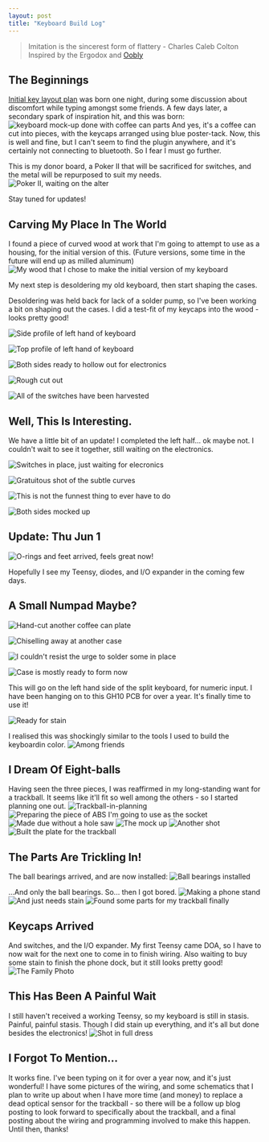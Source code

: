 ```yaml
---
layout: post
title: "Keyboard Build Log"
---
```


>Imitation is the sincerest form of flattery - Charles Caleb Colton
Inspired by the Ergodox and [Oobly](https://geekhack.org/index.php?topic=49721.0)

## The Beginnings

[Initial key layout plan](https://ptpb.pw/Objk) was born one night, during some discussion about discomfort while typing amongst some friends. A few days later, a secondary spark of inspiration hit, and this was born:
![keyboard mock-up done with coffee can parts](https://halfwit.github.io/docs/assets/images/IMG_20170518_020716.jpg "Coffee helps in so many ways...")
And yes, it's a coffee can cut into pieces, with the keycaps arranged using blue poster-tack.  Now, this is well and fine, but I can't seem to find the plugin anywhere, and it's certainly not connecting to bluetooth. So I fear I must go further.

This is my donor board, a Poker II that will be sacrificed for switches, and the metal will be repurposed to suit my needs. 
![Poker II, waiting on the alter](https://halfwit.github.io/docs/assets/images/IMG_20170518_152150.jpg "Poker II, waiting on the alter")

Stay tuned for updates!

## Carving My Place In The World

I found a piece of curved wood at work that I'm going to attempt to use as a housing, for the initial version of this. (Future versions, some time in the future will end up as milled aluminum) 
![My wood that I chose to make the initial version of my keyboard](https://halfwit.github.io/docs/assets/images/IMG_20170519_220330.jpg "Wood with subtle curve")

My next step is desoldering my old keyboard, then start shaping the cases.

Desoldering was held back for lack of a solder pump, so I've been working a bit on shaping out the cases. I did a test-fit of my keycaps into the wood - looks pretty good! 

![Side profile of left hand of keyboard](https://halfwit.github.io/docs/assets/images/IMG_20170523_003728.jpg "Side profile of left hand of keyboard")

![Top profile of left hand of keyboard](https://halfwit.github.io/docs/assets/images/IMG_20170523_002953.jpg "Top profile of left hand of keyboard")

![Both sides ready to hollow out for electronics](https://halfwit.github.io/docs/assets/images/IMG_20170523_104116.jpg "Both sides ready to hollow out for electronics")

![Rough cut out](https://halfwit.github.io/docs/assets/images/IMG_20170523_141729.jpg "Rough cut out")

![All of the switches have been harvested](https://halfwit.github.io/docs/assets/images/IMG_20170525_010320.jpg)

## Well, This Is Interesting.

We have a little bit of an update! I completed the left half... ok maybe not. I couldn't wait to see it together, still waiting on the electronics.

![Switches in place, just waiting for elecronics](https://halfwit.github.io/docs/assets/images/IMG_20170525_162513.jpg)

![Gratuitous shot of the subtle curves](https://halfwit.github.io/docs/assets/images/IMG_20170525_170111.jpg)

![This is not the funnest thing to ever have to do](https://halfwit.github.io/docs/assets/images/IMG_20170525_143918.jpg)

![Both sides mocked up](https://halfwit.github.io/docs/assets/images/IMG_20170527_014446.jpg)

## Update: Thu Jun 1

![O-rings and feet arrived, feels great now!](https://halfwit.github.io/docs/assets/images/IMG_20170601_161206.jpg)

Hopefully I see my Teensy, diodes, and I/O expander in the coming few days.

## A Small Numpad Maybe?

![Hand-cut another coffee can plate](https://halfwit.github.io/docs/assets/images/IMG_20170606_221715.jpg)

![Chiselling away at another case](https://halfwit.github.io/docs/assets/images/IMG_20170606_230033.jpg)

![I couldn't resist the urge to solder some in place](https://halfwit.github.io/docs/assets/images/IMG_20170606_222533.jpg)

![Case is mostly ready to form now](https://halfwit.github.io/docs/assets/images/IMG_20170606_233629.jpg)

This will go on the left hand side of the split keyboard, for numeric input. 
I have been hanging on to this GH10 PCB for over a year. It's finally time to use it!

![Ready for stain](https://halfwit.github.io/docs/assets/images/IMG_20170607_095739.jpg)

I realised this was shockingly similar to the tools I used to build the keyboardin color.
![Among friends](https://halfwit.github.io/docs/assets/images/IMG_20170607_155929.jpg)

## I Dream Of Eight-balls

Having seen the three pieces, I was reaffirmed in my long-standing want for a trackball. It seems like it'll fit so well among the others - so I started planning one out.
![Trackball-in-planning](https://halfwit.github.io/docs/assets/images/IMG_20170608_132502.jpg)
![Preparing the piece of ABS I'm going to use as the socket](https://halfwit.github.io/docs/assets/images/IMG_20170609_142417.jpg)
![Made due without a hole saw](https://halfwit.github.io/docs/assets/images/IMG_20170609_145911.jpg)
![The mock up](https://halfwit.github.io/docs/assets/images/IMG_20170609_212645.jpg)
![Another shot](https://halfwit.github.io/docs/assets/images/IMG_20170609_212654.jpg)
![Built the plate for the trackball](https://halfwit.github.io/docs/assets/images/IMG_20170619_170201.jpg)

## The Parts Are Trickling In!

The ball bearings arrived, and are now installed:
![Ball bearings installed](https://halfwit.github.io/docs/assets/images/IMG_20170628_231900.jpg)

...And only the ball bearings. So... then I got bored.
![Making a phone stand](https://halfwit.github.io/docs/assets/images/IMG_20170630_144605.jpg)
![And just needs stain](https://halfwit.github.io/docs/assets/images/smssecure-2017-06-30-194052-1.jpg)
![Found some parts for my trackball finally](https://halfwit.github.io/docs/assets/images/IMG_20170704_143004.jpg)

## Keycaps Arrived

And switches, and the I/O expander. My first Teensy came DOA, so I have to now wait for the next one to come in to finish wiring. Also waiting to buy some stain to finish the phone dock, but it still looks pretty good!
![The Family Photo](https://halfwit.github.io/docs/assets/images/IMG_20170706_134717.jpg)

## This Has Been A Painful Wait

I still haven't received a working Teensy, so my keyboard is still in stasis. Painful, painful stasis. Though I did stain up everything, and it's all but done besides the electronics! 
![Shot in full dress](https://halfwit.github.io/docs/assets/images/IMG_20170725_140542.jpg)

## I Forgot To Mention...

It works fine. I've been typing on it for over a year now, and it's just wonderful! I have some pictures of the wiring, and some schematics that I plan to write up about when I have more time (and money) to replace a dead optical sensor for the trackball - so there will be a follow up blog posting to look forward to specifically about the trackball, and a final posting about the wiring and programming involved to make this happen. Until then, thanks! 
